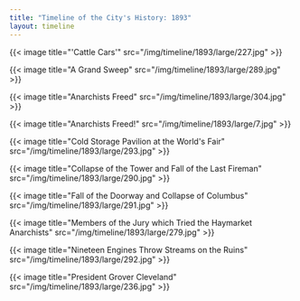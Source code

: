 ```yaml
---
title: "Timeline of the City's History: 1893"
layout: timeline
---
```


{{< image title="'Cattle Cars'" src="/img/timeline/1893/large/227.jpg" >}}

{{< image title="A Grand Sweep" src="/img/timeline/1893/large/289.jpg" >}}

{{< image title="Anarchists Freed" src="/img/timeline/1893/large/304.jpg" >}}

{{< image title="Anarchists Freed!" src="/img/timeline/1893/large/7.jpg" >}}

{{< image title="Cold Storage Pavilion at the World's Fair" src="/img/timeline/1893/large/293.jpg" >}}

{{< image title="Collapse of the Tower and Fall of the Last Fireman" src="/img/timeline/1893/large/290.jpg" >}}

{{< image title="Fall of the Doorway and Collapse of Columbus" src="/img/timeline/1893/large/291.jpg" >}}

{{< image title="Members of the Jury which Tried the Haymarket Anarchists" src="/img/timeline/1893/large/279.jpg" >}}

{{< image title="Nineteen Engines Throw Streams on the Ruins" src="/img/timeline/1893/large/292.jpg" >}}

{{< image title="President Grover Cleveland" src="/img/timeline/1893/large/236.jpg" >}}
